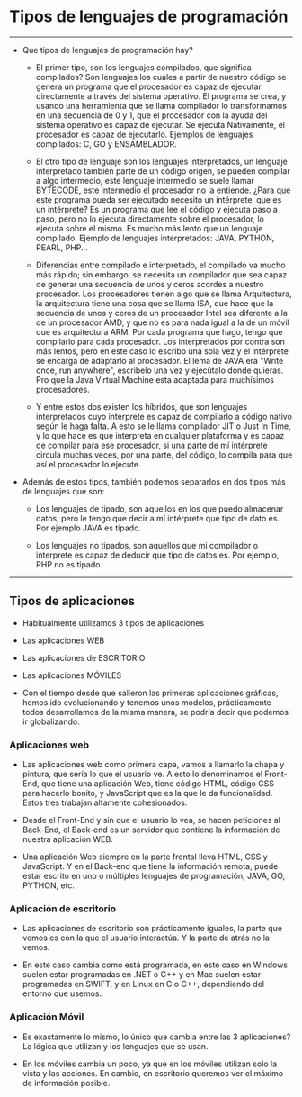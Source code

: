 # Tipos de lenguajes de programación
---

- Que tipos de lenguajes de programación hay?

  - El primer tipo, son los lenguajes compilados, que significa compilados? Son lenguajes los cuales a partir de nuestro código se genera un programa que el procesador es capaz de ejecutar directamente a través del sistema operativo. El programa se crea, y usando una herramienta que se llama compilador lo transformamos en una secuencia de 0 y 1, que el procesador con la ayuda del sistema operativo es capaz de ejecutar. Se ejecuta Nativamente, el procesador es capaz de ejecutarlo. Ejemplos de lenguajes compilados: C, GO y ENSAMBLADOR.

  - El otro tipo de lenguaje son los lenguajes interpretados, un lenguaje interpretado también parte de un código origen, se pueden compilar a algo intermedio, este lenguaje intermedio se suele llamar BYTECODE, este intermedio el procesador no la entiende. ¿Para que este programa pueda ser ejecutado necesito un intérprete, que es un intérprete? Es un programa que lee el código y ejecuta paso a paso, pero no lo ejecuta directamente sobre el procesador, lo ejecuta sobre el mismo. Es mucho más lento que un lenguaje compilado. Ejemplo de lenguajes interpretados: JAVA, PYTHON, PEARL, PHP...

  - Diferencias entre compilado e interpretado, el compilado va mucho más rápido;  sin embargo, se necesita un compilador que sea capaz de generar una secuencia de unos y ceros acordes a nuestro procesador. Los procesadores tienen algo que se llama Arquitectura, la arquitectura tiene una cosa que se llama ISA, que hace que la secuencia de unos y ceros de un procesador Intel sea diferente a la de un procesador AMD, y que no es para nada igual a la de un móvil que es arquitectura ARM. Por cada programa que hago, tengo que compilarlo para cada procesador. Los interpretados por contra son más lentos, pero en este caso lo escribo una sola vez y el intérprete se encarga de adaptarlo al procesador. El lema de JAVA era "Write once, run anywhere", escribelo una vez y ejecútalo donde quieras. Pro que la Java Virtual Machine esta adaptada para muchísimos procesadores.

  - Y entre estos dos existen los híbridos, que son lenguajes interpretados cuyo intérprete es capaz de compilarlo a código nativo según le haga falta. A esto se le llama compilador JIT o Just In Time, y lo que hace es que interpreta en cualquier plataforma y es capaz de compilar para ese procesador, si una parte de mí intérprete circula muchas veces, por una parte, del código, lo compila para que así el procesador lo ejecute.

- Además de estos tipos, también podemos separarlos en dos tipos más de lenguajes que son:

  - Los lenguajes de tipado, son aquellos en los que puedo almacenar datos, pero le tengo que decir a mí intérprete que tipo de dato es. Por ejemplo JAVA es tipado.

  - Los lenguajes no tipados, son aquellos que mi compilador o interprete es capaz de deducir que tipo de datos es. Por ejemplo, PHP no es tipado.

---

## Tipos de aplicaciones

- Habitualmente utilizamos 3 tipos de aplicaciones
- Las aplicaciones WEB
- Las aplicaciones de ESCRITORIO
- Las aplicaciones MÓVILES

- Con el tiempo desde que salieron las primeras aplicaciones gráficas, hemos ido evolucionando y tenemos unos modelos, prácticamente todos desarrollamos de la misma manera, se podría decir que podemos ir globalizando.

### Aplicaciones web

* Las aplicaciones web como primera capa, vamos a llamarlo la chapa y pintura, que sería lo que el usuario ve. A esto lo denominamos el Front-End, que tiene una aplicación Web, tiene código HTML, código CSS para hacerlo bonito, y JavaScript que es la que le da funcionalidad. Estos tres trabajan altamente cohesionados.

* Desde el Front-End y sin que el usuario lo vea, se hacen peticiones al Back-End, el Back-end es un servidor que contiene la información de nuestra aplicación WEB.

* Una aplicación Web siempre en la parte frontal lleva HTML, CSS y JavaScript. Y en el Back-end que tiene la información remota, puede estar escrito en uno o múltiples lenguajes de programación, JAVA, GO, PYTHON, etc.

### Aplicación de escritorio

* Las aplicaciones de escritorio son prácticamente iguales, la parte que vemos es con la que el usuario interactúa. Y la parte de atrás no la vemos.

* En este caso cambia como está programada, en este caso en Windows suelen estar programadas en .NET o C++ y en Mac suelen estar programadas en SWIFT, y en Linux en C o C++, dependiendo del entorno que usemos.

### Aplicación Móvil

* Es exactamente lo mismo, lo único que cambia entre las 3 aplicaciones? La lógica que utilizan y los lenguajes que se usan.

* En los móviles cambia un poco, ya que en los móviles utilizan solo la vista y las acciones. En cambio, en escritorio queremos ver el máximo de información posible.
